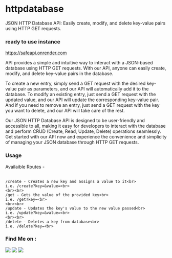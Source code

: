 # httpdatabase
JSON HTTP Database API: Easily create, modify, and delete key-value pairs using HTTP GET requests.

### ready to use instance
<a href=https://safeapi.onrender.com target="_blank">https://safeapi.onrender.com</a>

API provides a simple and intuitive way to interact with a JSON-based database using HTTP GET requests. With our API, anyone can easily create, modify, and delete key-value pairs in the database.

To create a new entry, simply send a GET request with the desired key-value pair as parameters, and our API will automatically add it to the database. To modify an existing entry, just send a GET request with the updated value, and our API will update the corresponding key-value pair. And if you need to remove an entry, just send a GET request with the key you want to delete, and our API will take care of the rest.

Our JSON HTTP Database API is designed to be user-friendly and accessible to all, making it easy for developers to interact with the database and perform CRUD (Create, Read, Update, Delete) operations seamlessly. Get started with our API now and experience the convenience and simplicity of managing your JSON database through HTTP GET requests.

### Usage
Availaible Routes -<br><br>

    /create - Creates a new key and assigns a value to it<br>
    i.e. /create?key=&value=<br>
    <br><br>
    /get - Gets the value of the provided key<br>
    i.e. /get?key=<br>
    <br><br>
    /update - Updates the key's value to the new value passed<br>
    i.e. /update?key=&value=<br>
    <br><br>
    /delete - Deletes a key from database<br>
    i.e. /delete?key=<br>
    
### Find Me on :
<p align="left">
  <a href="https://github.com/adhiraj-ranjan" target="_blank"><img src="https://img.shields.io/badge/Github-adhiraj--ranjan-green?style=for-the-badge&logo=github"></a>
  <a href="https://www.instagram.com/adhirajranjan.i" target="_blank"><img src="https://img.shields.io/badge/IG-adhiraj_ranjan-pink?style=for-the-badge&logo=instagram"></a>
  <a href="https://t.me/adhirajranjan" target="_blank"><img src="https://img.shields.io/badge/TELEGRAM-ADHIRAJ%20RANJAN-blue?style=for-the-badge&logo=telegram"></a>
  
</p>
